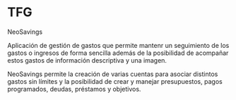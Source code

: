 # TFG
NeoSavings

Aplicación de gestión de gastos que permite mantenr un seguimiento de los gastos o ingresos de forma sencilla además de la posibilidad de acompañar estos gastos de información descriptiva y una imagen.

NeoSavings permite la creación de varias cuentas para asociar distintos gastos sin límites y la posibilidad de crear y manejar presupuestos, pagos programados, deudas, préstamos y objetivos.
